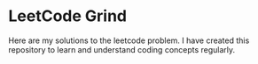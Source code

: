 # LeetCode Grind

Here are my solutions to the leetcode problem. I have created this repository to learn and understand coding concepts regularly.